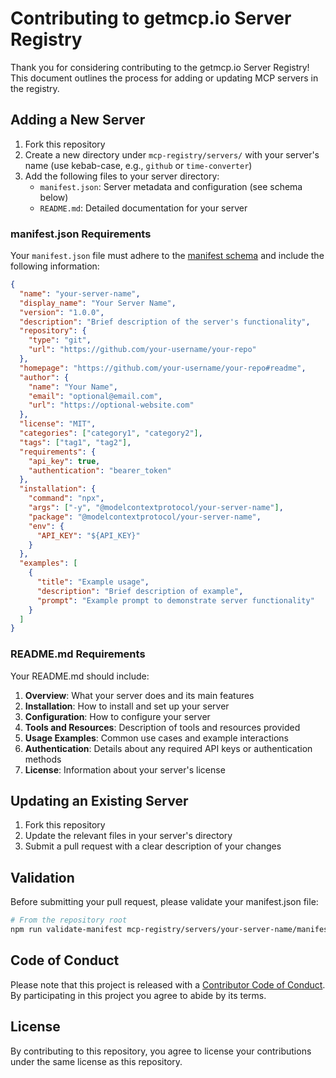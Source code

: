 # Contributing to getmcp.io Server Registry

Thank you for considering contributing to the getmcp.io Server Registry! This document outlines the process for adding or updating MCP servers in the registry.

## Adding a New Server

1. Fork this repository
2. Create a new directory under `mcp-registry/servers/` with your server's name (use kebab-case, e.g., `github` or `time-converter`)
3. Add the following files to your server directory:
   - `manifest.json`: Server metadata and configuration (see schema below)
   - `README.md`: Detailed documentation for your server

### manifest.json Requirements

Your `manifest.json` file must adhere to the [manifest schema](/mcp-registry/schema/manifest-schema.json) and include the following information:

```json
{
  "name": "your-server-name",
  "display_name": "Your Server Name",
  "version": "1.0.0",
  "description": "Brief description of the server's functionality",
  "repository": {
    "type": "git",
    "url": "https://github.com/your-username/your-repo"
  },
  "homepage": "https://github.com/your-username/your-repo#readme",
  "author": {
    "name": "Your Name",
    "email": "optional@email.com",
    "url": "https://optional-website.com"
  },
  "license": "MIT",
  "categories": ["category1", "category2"],
  "tags": ["tag1", "tag2"],
  "requirements": {
    "api_key": true,
    "authentication": "bearer_token"
  },
  "installation": {
    "command": "npx",
    "args": ["-y", "@modelcontextprotocol/your-server-name"],
    "package": "@modelcontextprotocol/your-server-name",
    "env": {
      "API_KEY": "${API_KEY}"
    }
  },
  "examples": [
    {
      "title": "Example usage",
      "description": "Brief description of example",
      "prompt": "Example prompt to demonstrate server functionality"
    }
  ]
}
```

### README.md Requirements

Your README.md should include:

1. **Overview**: What your server does and its main features
2. **Installation**: How to install and set up your server
3. **Configuration**: How to configure your server
4. **Tools and Resources**: Description of tools and resources provided
5. **Usage Examples**: Common use cases and example interactions
6. **Authentication**: Details about any required API keys or authentication methods
7. **License**: Information about your server's license

## Updating an Existing Server

1. Fork this repository
2. Update the relevant files in your server's directory
3. Submit a pull request with a clear description of your changes

## Validation

Before submitting your pull request, please validate your manifest.json file:

```bash
# From the repository root
npm run validate-manifest mcp-registry/servers/your-server-name/manifest.json
```

## Code of Conduct

Please note that this project is released with a [Contributor Code of Conduct](CODE_OF_CONDUCT.md). By participating in this project you agree to abide by its terms.

## License

By contributing to this repository, you agree to license your contributions under the same license as this repository.
